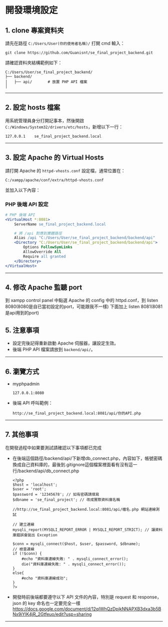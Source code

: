 # 開發環境設定

## 1. clone 專案資料夾

請先在路徑 `C:/Users/User(你的使用者名稱)/` 打開 cmd 輸入：

```
git clone https://github.com/Guanisnt/se_final_project_backend.git
```

請確認資料夾結構範例如下：

```
C:/Users/User/se_final_project_backend/
├── backend/
│   ├── api/       # 放置 PHP API 檔案
│
```

---

## 2. 設定 hosts 檔案

用系統管理員身分打開記事本，然後開啟 `C:/Windows/System32/drivers/etc/hosts`，新增以下一行：

```
127.0.0.1    se_final_project_backend.local
```

---

## 3. 設定 Apache 的 Virtual Hosts

請打開 Apache 的 `httpd-vhosts.conf` 設定檔，通常位置在：

```
C:/xampp/apache/conf/extra/httpd-vhosts.conf
```

並加入以下內容：

### PHP 後端 API 設定

```apache
# PHP 後端 API
<VirtualHost *:8081>
    ServerName se_final_project_backend.local

    # 將 /api 對應到實體路徑
    Alias /api "C:/Users/User/se_final_project_backend/backend/api"
    <Directory "C:/Users/User/se_final_project_backend/backend/api">
        Options FollowSymLinks
        AllowOverride All
        Require all granted
    </Directory>
</VirtualHost>
```

---

## 4. 修改 Apache 監聽 port
到 xampp control panel 中點選 Apache 的 config 中的 httpd.conf，到 listen 8080(8080是自已當初設定的port，可能跟我不一樣) 下面加上 listen 8081(8081是api用到的port)

## 5. 注意事項

- 設定完後記得重新啟動 Apache 伺服器，讓設定生效。
- 後端 PHP API 檔案請放到 `backend/api/`。

---

## 6. 瀏覽方式
- myphpadmin
  ```
  127.0.0.1:8080
  ```
- 後端 API 呼叫範例：
  ```
  http://se_final_project_backend.local:8081/api/你的API.php
  ```

---

## 7. 其他事項
在開發過程中如果要測試請確認以下事項都已完成
- 在後端這個路徑/backend/api/下新增db_connect.php，內容如下，帳號密碼換成自己資料庫的，最後到.gitignore這個檔案裡面看有沒有這一行/backend/api/db_connect.php
  ```
  <?php
  $host = 'localhost';
  $user = 'root';
  $password = '12345678'; // 如有密碼請填寫
  $dbname = 'se_final_project'; // 改成實際資料庫名稱

  //http://se_final_project_backend.local:8081/api/檔名.php 網站連線測試

  // 建立連線
  mysqli_report(MYSQLI_REPORT_ERROR | MYSQLI_REPORT_STRICT); // 讓資料庫錯誤會拋出 Exception

  $conn = mysqli_connect($host, $user, $password, $dbname);
  // 檢查連線
  if (!$conn) {
      #echo "資料庫連線失敗: " . mysqli_connect_error();
      die("資料庫連線失敗: " . mysqli_connect_error());
  }
  else{
      #echo "資料庫連線成功";
  } 
  ?>
  ```

- 開發時前後端都要遵守以下 API 文件的內容，特別是 request 和 response，json 的 key 命名也一定要完全一樣
  https://docs.google.com/document/d/12qIWhQzDpjkNNAPXB3dxa3b5BNx9iYlK4jR_2Gtfeuo/edit?usp=sharing

---